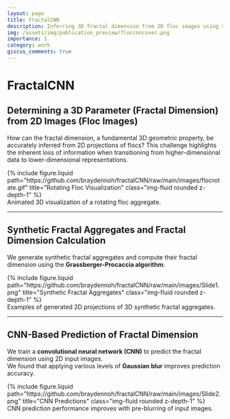 ```yaml
---
layout: page
title: FractalCNN
description: Inferring 3D fractal dimension from 2D floc images using synthetic datasets and CNNs
img: /assets/img/publication_preview/floccnncover.png
importance: 1
category: work
giscus_comments: true
---
```


# FractalCNN

## Determining a 3D Parameter (Fractal Dimension) from 2D Images (Floc Images)

How can the fractal dimension, a fundamental 3D geometric property, be accurately inferred from 2D projections of flocs? This challenge highlights the inherent loss of information when transitioning from higher-dimensional data to lower-dimensional representations.

<div class="row justify-content-sm-center">
  <div class="col-sm-10 mt-3 mt-md-0">
    {% include figure.liquid path="https://github.com/braydennoh/fractalCNN/raw/main/images/flocrotate.gif" title="Rotating Floc Visualization" class="img-fluid rounded z-depth-1" %}
  </div>
</div>
<div class="caption">
  Animated 3D visualization of a rotating floc aggregate.
</div>

---

## Synthetic Fractal Aggregates and Fractal Dimension Calculation

We generate synthetic fractal aggregates and compute their fractal dimension using the **Grassberger-Procaccia algorithm**.

<div class="row justify-content-sm-center">
  <div class="col-sm-10 mt-3 mt-md-0">
    {% include figure.liquid path="https://github.com/braydennoh/fractalCNN/raw/main/images/Slide1.png" title="Synthetic Fractal Aggregates" class="img-fluid rounded z-depth-1" %}
  </div>
</div>
<div class="caption">
  Examples of generated 2D projections of 3D synthetic fractal aggregates.
</div>

---

## CNN-Based Prediction of Fractal Dimension

We train a **convolutional neural network (CNN)** to predict the fractal dimension using 2D input images.  
We found that applying various levels of **Gaussian blur** improves prediction accuracy.

<div class="row justify-content-sm-center">
  <div class="col-sm-10 mt-3 mt-md-0">
    {% include figure.liquid path="https://github.com/braydennoh/fractalCNN/raw/main/images/Slide2.png" title="CNN Predictions" class="img-fluid rounded z-depth-1" %}
  </div>
</div>
<div class="caption">
  CNN prediction performance improves with pre-blurring of input images.
</div>
